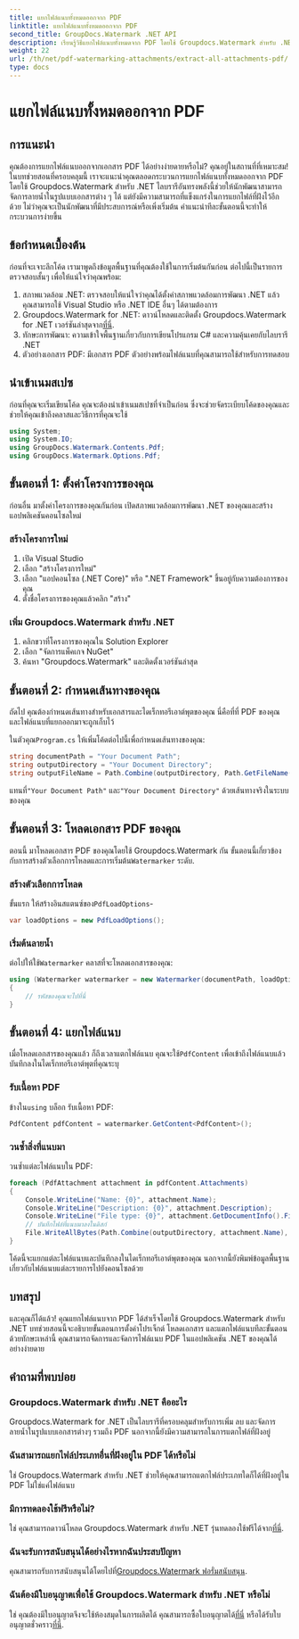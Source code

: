 ```yaml
---
title: แยกไฟล์แนบทั้งหมดออกจาก PDF
linktitle: แยกไฟล์แนบทั้งหมดออกจาก PDF
second_title: GroupDocs.Watermark .NET API
description: เรียนรู้วิธีแยกไฟล์แนบทั้งหมดจาก PDF โดยใช้ Groupdocs.Watermark สำหรับ .NET ปฏิบัติตามคำแนะนำทีละขั้นตอนของเราเพื่อกระบวนการสกัดที่ราบรื่น
weight: 22
url: /th/net/pdf-watermarking-attachments/extract-all-attachments-pdf/
type: docs
---
```

# แยกไฟล์แนบทั้งหมดออกจาก PDF

## การแนะนำ
คุณต้องการแยกไฟล์แนบออกจากเอกสาร PDF ได้อย่างง่ายดายหรือไม่? คุณอยู่ในสถานที่ที่เหมาะสม! ในบทช่วยสอนที่ครอบคลุมนี้ เราจะแนะนำคุณตลอดกระบวนการแยกไฟล์แนบทั้งหมดออกจาก PDF โดยใช้ Groupdocs.Watermark สำหรับ .NET ไลบรารีอันทรงพลังนี้ช่วยให้นักพัฒนาสามารถจัดการลายน้ำในรูปแบบเอกสารต่าง ๆ ได้ แต่ยังมีความสามารถที่แข็งแกร่งในการแยกไฟล์ที่ฝังไว้อีกด้วย ไม่ว่าคุณจะเป็นนักพัฒนาที่มีประสบการณ์หรือเพิ่งเริ่มต้น คำแนะนำทีละขั้นตอนนี้จะทำให้กระบวนการง่ายขึ้น
## ข้อกำหนดเบื้องต้น
ก่อนที่จะเจาะลึกโค้ด เรามาพูดถึงข้อมูลพื้นฐานที่คุณต้องใช้ในการเริ่มต้นกันก่อน ต่อไปนี้เป็นรายการตรวจสอบสั้นๆ เพื่อให้แน่ใจว่าคุณพร้อม:
1. สภาพแวดล้อม .NET: ตรวจสอบให้แน่ใจว่าคุณได้ตั้งค่าสภาพแวดล้อมการพัฒนา .NET แล้ว คุณสามารถใช้ Visual Studio หรือ .NET IDE อื่นๆ ได้ตามต้องการ
2.  Groupdocs.Watermark for .NET: ดาวน์โหลดและติดตั้ง Groupdocs.Watermark for .NET เวอร์ชันล่าสุดจาก[ที่นี่](https://releases.groupdocs.com/Watermark/net/).
3. ทักษะการพัฒนา: ความเข้าใจพื้นฐานเกี่ยวกับการเขียนโปรแกรม C# และความคุ้นเคยกับไลบรารี .NET
4. ตัวอย่างเอกสาร PDF: มีเอกสาร PDF ตัวอย่างพร้อมไฟล์แนบที่คุณสามารถใช้สำหรับการทดสอบ
## นำเข้าเนมสเปซ
ก่อนที่คุณจะเริ่มเขียนโค้ด คุณจะต้องนำเข้าเนมสเปซที่จำเป็นก่อน ซึ่งจะช่วยจัดระเบียบโค้ดของคุณและช่วยให้คุณเข้าถึงคลาสและวิธีการที่คุณจะใช้
```csharp
using System;
using System.IO;
using GroupDocs.Watermark.Contents.Pdf;
using GroupDocs.Watermark.Options.Pdf;
```
## ขั้นตอนที่ 1: ตั้งค่าโครงการของคุณ
ก่อนอื่น มาตั้งค่าโครงการของคุณกันก่อน เปิดสภาพแวดล้อมการพัฒนา .NET ของคุณและสร้างแอปพลิเคชันคอนโซลใหม่
### สร้างโครงการใหม่
1. เปิด Visual Studio
2. เลือก "สร้างโครงการใหม่"
3. เลือก "แอปคอนโซล (.NET Core)" หรือ ".NET Framework" ขึ้นอยู่กับความต้องการของคุณ
4. ตั้งชื่อโครงการของคุณแล้วคลิก "สร้าง"
### เพิ่ม Groupdocs.Watermark สำหรับ .NET
1. คลิกขวาที่โครงการของคุณใน Solution Explorer
2. เลือก "จัดการแพ็คเกจ NuGet"
3. ค้นหา "Groupdocs.Watermark" และติดตั้งเวอร์ชันล่าสุด
## ขั้นตอนที่ 2: กำหนดเส้นทางของคุณ
ถัดไป คุณต้องกำหนดเส้นทางสำหรับเอกสารและไดเร็กทอรีเอาต์พุตของคุณ นี่คือที่ที่ PDF ของคุณและไฟล์แนบที่แยกออกมาจะถูกเก็บไว้

 ในตัวคุณ`Program.cs` ให้เพิ่มโค้ดต่อไปนี้เพื่อกำหนดเส้นทางของคุณ:
```csharp
string documentPath = "Your Document Path";
string outputDirectory = "Your Document Directory";
string outputFileName = Path.Combine(outputDirectory, Path.GetFileName(documentPath));
```
 แทนที่`"Your Document Path"` และ`"Your Document Directory"` ด้วยเส้นทางจริงในระบบของคุณ
## ขั้นตอนที่ 3: โหลดเอกสาร PDF ของคุณ
 ตอนนี้ มาโหลดเอกสาร PDF ของคุณโดยใช้ Groupdocs.Watermark กัน ขั้นตอนนี้เกี่ยวข้องกับการสร้างตัวเลือกการโหลดและการเริ่มต้น`Watermarker` ระดับ.
### สร้างตัวเลือกการโหลด
 ขั้นแรก ให้สร้างอินสแตนซ์ของ`PdfLoadOptions`-
```csharp
var loadOptions = new PdfLoadOptions();
```
### เริ่มต้นลายน้ำ
 ต่อไปให้ใช้`Watermarker` คลาสที่จะโหลดเอกสารของคุณ:
```csharp
using (Watermarker watermarker = new Watermarker(documentPath, loadOptions))
{
    // รหัสของคุณจะไปที่นี่
}
```
## ขั้นตอนที่ 4: แยกไฟล์แนบ
เมื่อโหลดเอกสารของคุณแล้ว ก็ถึงเวลาแตกไฟล์แนบ คุณจะใช้`PdfContent` เพื่อเข้าถึงไฟล์แนบแล้วบันทึกลงในไดเร็กทอรีเอาต์พุตที่คุณระบุ
### รับเนื้อหา PDF
 ข้างใน`using` บล็อก รับเนื้อหา PDF:
```csharp
PdfContent pdfContent = watermarker.GetContent<PdfContent>();
```
### วนซ้ำสิ่งที่แนบมา
วนซ้ำแต่ละไฟล์แนบใน PDF:
```csharp
foreach (PdfAttachment attachment in pdfContent.Attachments)
{
    Console.WriteLine("Name: {0}", attachment.Name);
    Console.WriteLine("Description: {0}", attachment.Description);
    Console.WriteLine("File type: {0}", attachment.GetDocumentInfo().FileType);
    // บันทึกไฟล์ที่แนบมาลงในดิสก์
    File.WriteAllBytes(Path.Combine(outputDirectory, attachment.Name), attachment.Content);
}
```
โค้ดนี้จะแยกแต่ละไฟล์แนบและบันทึกลงในไดเร็กทอรีเอาต์พุตของคุณ นอกจากนี้ยังพิมพ์ข้อมูลพื้นฐานเกี่ยวกับไฟล์แนบแต่ละรายการไปยังคอนโซลด้วย
## บทสรุป
และคุณก็ได้แล้ว! คุณแยกไฟล์แนบจาก PDF ได้สำเร็จโดยใช้ Groupdocs.Watermark สำหรับ .NET บทช่วยสอนนี้จะอธิบายขั้นตอนการตั้งค่าโปรเจ็กต์ โหลดเอกสาร และแตกไฟล์แนบทีละขั้นตอน ด้วยทักษะเหล่านี้ คุณสามารถจัดการและจัดการไฟล์แนบ PDF ในแอปพลิเคชัน .NET ของคุณได้อย่างง่ายดาย
## คำถามที่พบบ่อย
### Groupdocs.Watermark สำหรับ .NET คืออะไร
Groupdocs.Watermark for .NET เป็นไลบรารีที่ครอบคลุมสำหรับการเพิ่ม ลบ และจัดการลายน้ำในรูปแบบเอกสารต่างๆ รวมถึง PDF นอกจากนี้ยังมีความสามารถในการแตกไฟล์ที่ฝังอยู่
### ฉันสามารถแยกไฟล์ประเภทอื่นที่ฝังอยู่ใน PDF ได้หรือไม่
ใช่ Groupdocs.Watermark สำหรับ .NET ช่วยให้คุณสามารถแตกไฟล์ประเภทใดก็ได้ที่ฝังอยู่ใน PDF ไม่ใช่แค่ไฟล์แนบ
### มีการทดลองใช้ฟรีหรือไม่?
 ใช่ คุณสามารถดาวน์โหลด Groupdocs.Watermark สำหรับ .NET รุ่นทดลองใช้ฟรีได้จาก[ที่นี่](https://releases.groupdocs.com/).
### ฉันจะรับการสนับสนุนได้อย่างไรหากฉันประสบปัญหา
 คุณสามารถรับการสนับสนุนได้โดยไปที่[Groupdocs.Watermark ฟอรั่มสนับสนุน](https://forum.groupdocs.com/c/watermark/19).
### ฉันต้องมีใบอนุญาตเพื่อใช้ Groupdocs.Watermark สำหรับ .NET หรือไม่
 ใช่ คุณต้องมีใบอนุญาตจึงจะใช้ห้องสมุดในการผลิตได้ คุณสามารถซื้อใบอนุญาตได้[ที่นี่](https://purchase.groupdocs.com/buy) หรือได้รับใบอนุญาตชั่วคราว[ที่นี่](https://purchase.groupdocs.com/temporary-license/).